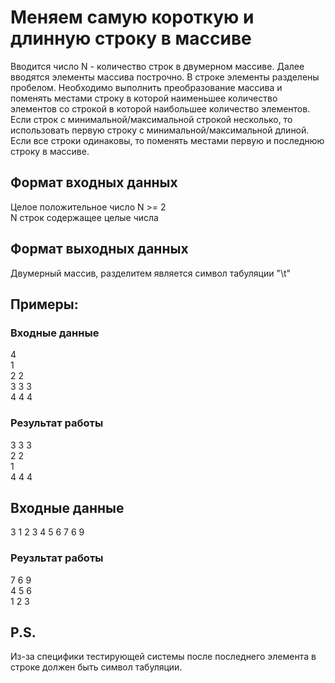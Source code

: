 # Меняем самую короткую и длинную строку в массиве
Вводится число N - количество 
строк в двумерном массиве. Далее вводятся 
элементы массива построчно. 
В строке элементы разделены пробелом. 
Необходимо выполнить преобразование массива и 
поменять местами строку в которой наименьшее 
количество элементов со строкой в которой 
наибольшее количество элементов. Если строк с 
минимальной/максимальной строкой несколько, 
то использовать первую строку с 
минимальной/максимальной длиной. Если все строки 
одинаковы, то поменять местами первую и последнюю 
строку в массиве.


## Формат входных данных
Целое положительное число N >= 2  
N строк содержащее целые числа
## Формат выходных данных
Двумерный массив, разделитем является 
символ табуляции "\t"

## Примеры:
### Входные данные
4  
1  
2 2  
3 3 3  
4 4 4  
### Результат работы
3	3	3	  
2	2	  
1	  
4	4	4	  

## Входные данные
3
1 2 3
4 5 6
7 6 9

### Реузльтат работы
7	6	9       
4	5	6	    
1	2	3	    

## P.S. 
Из-за специфики тестирующей системы после 
последнего элемента в строке должен быть символ 
табуляции.